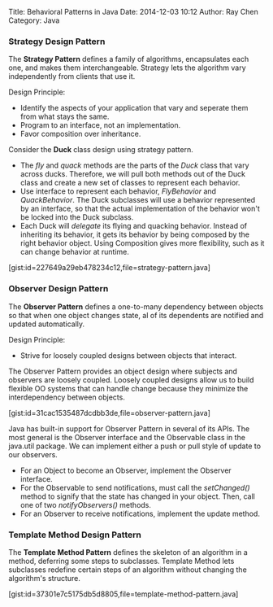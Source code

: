 Title: Behavioral Patterns in Java
Date: 2014-12-03 10:12 
Author: Ray Chen 
Category: Java

### Strategy Design Pattern

The **Strategy Pattern** defines a family of algorithms, encapsulates each one, and makes them interchangeable. Strategy lets the algorithm vary independently from clients that use it.

Design Principle: 

- Identify the aspects of your application that vary and seperate them from what stays the same.
- Program to an interface, not an implementation.
- Favor composition over inheritance.

Consider the **Duck** class design using strategy pattern.

- The *fly* and *quack* methods are the parts of the *Duck* class that vary across ducks. Therefore, we will pull both methods out of the Duck class and create a new set of classes to represent each behavior.
- Use interface to represent each behavior, *FlyBehavior* and *QuackBehavior*. The Duck subclasses will use a behavior represented by an interface, so that the actual implementation of the behavior won't be locked into the Duck subclass.
- Each Duck will *delegate* its flying and quacking behavior. Instead of inheriting its behavior, it gets its behavior by being composed by the right behavior object. Using Composition gives more flexibility, such as it can change behavior at runtime. 

[gist:id=227649a29eb478234c12,file=strategy-pattern.java]

### Observer Design Pattern

The **Observer Pattern** defines a one-to-many dependency between objects so that when one object changes state, al of its dependents are notified and updated automatically.

Design Principle: 

- Strive for loosely coupled designs between objects that interact.

The Observer Pattern provides an object design where subjects and observers are loosely coupled. Loosely coupled designs allow us to build flexible OO systems that can handle change because they minimize the interdependency between objects.

[gist:id=31cac1535487dcdbb3de,file=observer-pattern.java]

Java has built-in support for Observer Pattern in several of its APIs. The most general is the Observer interface and the Observable class in the java.util package. We can implement either a push or pull style of update to our observers.

- For an Object to become an Observer, implement the Observer interface.
- For the Observable to send notifications, must call the *setChanged()* method to signify that the state has changed in your object. Then, call one of two *notifyObservers()* methods.
- For an Observer to receive notifications, implement the update method.

### Template Method Design Pattern

The **Template Method Pattern** defines the skeleton of an algorithm in a method, deferring some steps
to subclasses. Template Method lets subclasses redefine certain steps of an algorithm without changing
the algorithm's structure.

[gist:id=37301e7c5175db5d8805,file=template-method-pattern.java]